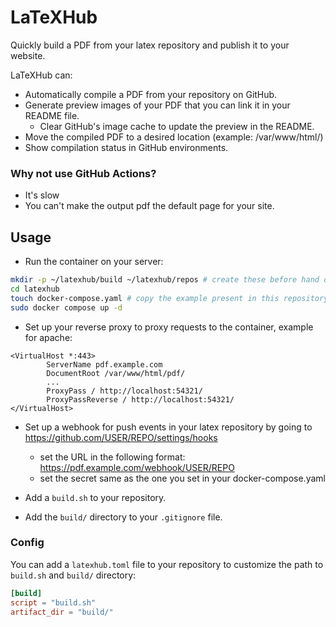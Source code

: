 # LaTeXHub

Quickly build a PDF from your latex repository and publish it to your website.

LaTeXHub can:

- Automatically compile a PDF from your repository on GitHub.
- Generate preview images of your PDF that you can link it in your README file.
    - Clear GitHub's image cache to update the preview in the README.
- Move the compiled PDF to a desired location (example: /var/www/html/)
- Show compilation status in GitHub environments.

### Why not use GitHub Actions?

- It's slow
- You can't make the output pdf the default page for your site.

## Usage

* Run the container on your server:

```bash
mkdir -p ~/latexhub/build ~/latexhub/repos # create these before hand or the container won't start
cd latexhub
touch docker-compose.yaml # copy the example present in this repository and edit variables
sudo docker compose up -d
```

* Set up your reverse proxy to proxy requests to the container, example for apache:

```apacheconf
<VirtualHost *:443>
        ServerName pdf.example.com
        DocumentRoot /var/www/html/pdf/
        ...
        ProxyPass / http://localhost:54321/
        ProxyPassReverse / http://localhost:54321/
</VirtualHost>
```

* Set up a webhook for push events in your latex repository by going to https://github.com/USER/REPO/settings/hooks
    * set the URL in the following format: https://pdf.example.com/webhook/USER/REPO
    * set the secret same as the one you set in your docker-compose.yaml

* Add a `build.sh` to your repository.
* Add the `build/` directory to your `.gitignore` file.

### Config

You can add a `latexhub.toml` file to your repository to customize the path to `build.sh` and `build/` directory:

```toml
[build]
script = "build.sh"
artifact_dir = "build/"
```